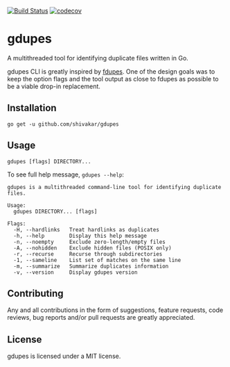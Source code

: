 [![Build Status](https://travis-ci.org/shivakar/gdupes.svg?branch=master)](https://travis-ci.org/shivakar/gdupes)
[![codecov](https://codecov.io/gh/shivakar/gdupes/branch/master/graph/badge.svg)](https://codecov.io/gh/shivakar/gdupes)

# gdupes
A multithreaded tool for identifying duplicate files written in Go.

gdupes CLI is greatly inspired by [fdupes](https://github.com/adrianlopezroche/fdupes). One of the design goals was to keep the option flags and the tool output as close to fdupes as possible to be a viable drop-in replacement.

## Installation

```
go get -u github.com/shivakar/gdupes
```

## Usage

```
gdupes [flags] DIRECTORY...
```

To see full help message, `gdupes --help`:

```
gdupes is a multithreaded command-line tool for identifying duplicate files.

Usage:
  gdupes DIRECTORY... [flags]

Flags:
  -H, --hardlinks   Treat hardlinks as duplicates
  -h, --help        Display this help message
  -n, --noempty     Exclude zero-length/empty files
  -A, --nohidden    Exclude hidden files (POSIX only)
  -r, --recurse     Recurse through subdirectories
  -1, --sameline    List set of matches on the same line
  -m, --summarize   Summarize duplicates information
  -v, --version     Display gdupes version
```

## Contributing

Any and all contributions in the form of suggestions, feature requests, code reviews, bug reports and/or pull requests are greatly appreciated.

## License

gdupes is licensed under a MIT license.
